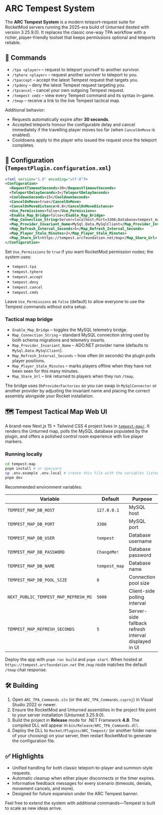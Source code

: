 # ARC Tempest System

The **ARC Tempest System** is a modern teleport-request suite for RocketMod servers running the 2025-era build of Unturned (tested with version 3.25.9.0). It replaces the classic one-way TPA workflow with a richer, player-friendly toolset that keeps permissions optional and teleports reliable.

## 💫 Commands
- `/tpa <player>` – request to teleport yourself to another survivor.
- `/tphere <player>` – request another survivor to teleport to you.
- `/tpaccept` – accept the latest Tempest request that targets you.
- `/tpdeny` – deny the latest Tempest request targeting you.
- `/tpcancel` – cancel your own outgoing Tempest request.
- `/tempest cmds` – view every Tempest command and its syntax in-game.
- `/tmap` – receive a link to the live Tempest tactical map.

Additional behavior:
- Requests automatically expire after **30 seconds**.
- Accepted teleports honour the configurable delay and cancel immediately if the travelling player moves too far (when `CancelOnMove` is enabled).
- Cooldowns apply to the player who issued the request once the teleport completes.

## 🔧 Configuration (`TempestPlugin.configuration.xml`)
```xml
<?xml version="1.0" encoding="utf-8"?>
<Configuration>
  <RequestTimeoutSeconds>30</RequestTimeoutSeconds>
  <TeleportDelaySeconds>3</TeleportDelaySeconds>
  <CooldownSeconds>15</CooldownSeconds>
  <CancelOnMove>true</CancelOnMove>
  <CancelOnMoveDistance>0.8</CancelOnMoveDistance>
  <Use_Permissions>false</Use_Permissions>
  <Enable_Map_Bridge>false</Enable_Map_Bridge>
  <Map_Connection_String>Server=localhost;Port=3306;Database=tempest_map;Uid=tempest;Pwd=ChangeMe!;SslMode=Preferred;</Map_Connection_String>
  <Map_Provider_Invariant_Name>MySql.Data.MySqlClient</Map_Provider_Invariant_Name>
  <Map_Refresh_Interval_Seconds>5</Map_Refresh_Interval_Seconds>
  <Map_Player_Stale_Minutes>2</Map_Player_Stale_Minutes>
  <Map_Share_Url>https://tempest.arcfoundation.net/map</Map_Share_Url>
</Configuration>
```

Set `Use_Permissions` to `true` if you want RocketMod permission nodes; the system uses:
- `tempest.tpa`
- `tempest.tphere`
- `tempest.accept`
- `tempest.deny`
- `tempest.cancel`
- `tempest.cmds`

Leave `Use_Permissions` as `false` (default) to allow everyone to use the Tempest commands without extra setup.

### Tactical map bridge

- `Enable_Map_Bridge` – toggles the MySQL telemetry bridge.
- `Map_Connection_String` – standard MySQL connection string used by both schema migrations and telemetry inserts.
- `Map_Provider_Invariant_Name` – ADO.NET provider name (defaults to `MySql.Data.MySqlClient`).
- `Map_Refresh_Interval_Seconds` – how often (in seconds) the plugin polls player positions.
- `Map_Player_Stale_Minutes` – marks players offline when they have not been seen for this many minutes.
- `Map_Share_Url` – link returned to players when they run `/tmap`.

The bridge uses `DbProviderFactories` so you can swap in `MySqlConnector` or another provider by adjusting the invariant name and placing the correct assembly alongside your Rocket installation.

## 🗺️ Tempest Tactical Map Web UI

A brand-new Next.js 15 + Tailwind CSS 4 project lives in [`tempest-map/`](tempest-map/). It renders the Unturned map, polls the MySQL database populated by the plugin, and offers a polished control room experience with live player markers.

### Running locally

```bash
cd tempest-map
pnpm install # or npm/yarn
cp .env.example .env.local # create this file with the variables listed below
pnpm dev
```

Recommended environment variables:

| Variable | Default | Purpose |
| --- | --- | --- |
| `TEMPEST_MAP_DB_HOST` | `127.0.0.1` | MySQL host |
| `TEMPEST_MAP_DB_PORT` | `3306` | MySQL port |
| `TEMPEST_MAP_DB_USER` | `tempest` | Database username |
| `TEMPEST_MAP_DB_PASSWORD` | `ChangeMe!` | Database password |
| `TEMPEST_MAP_DB_NAME` | `tempest_map` | Database name |
| `TEMPEST_MAP_DB_POOL_SIZE` | `8` | Connection pool size |
| `NEXT_PUBLIC_TEMPEST_MAP_REFRESH_MS` | `5000` | Client-side polling interval |
| `TEMPEST_MAP_REFRESH_SECONDS` | `5` | Server-side fallback refresh interval displayed in UI |

Deploy the app with `pnpm run build` and `pnpm start`. When hosted at `https://tempest.arcfoundation.net` the `/map` route matches the default `/tmap` chat response.

## 🛠️ Building
1. Open `ARC_TPA_Commands.sln` (or the `ARC_TPA_Commands.csproj`) in Visual Studio 2022 or newer.
2. Ensure the RocketMod and Unturned assemblies in the project file point to your server installation (Unturned 3.25.9.0).
3. Build the project in **Release** mode for .NET Framework **4.8**. The compiled DLL will appear in `bin/Release/ARC_TPA_Commands.dll`.
4. Deploy the DLL to `Rocket/Plugins/ARC_Tempest/` (or another folder name of your choosing) on your server, then restart RocketMod to generate the configuration file.

## ✅ Highlights
- Unified handling for both classic teleport-to-player and summon-style requests.
- Automatic cleanup when either player disconnects or the timer expires.
- Informative feedback messages for every scenario (timeouts, denials, movement cancels, and more).
- Designed for future expansion under the ARC Tempest banner.

Feel free to extend the system with additional commands—Tempest is built to scale as new ideas arrive.

